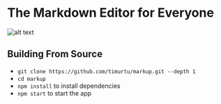 # The Markdown Editor for Everyone

 ![alt text][screenshot]

 [screenshot]: https://raw.githubusercontent.com/timurtu/markup/master/res/screenshot3.png "Markup Screenshot"

## Building From Source

- `git clone https://github.com/timurtu/markup.git --depth 1`
- `cd markup`
- `npm install` to install dependencies
- `npm start` to start the app

